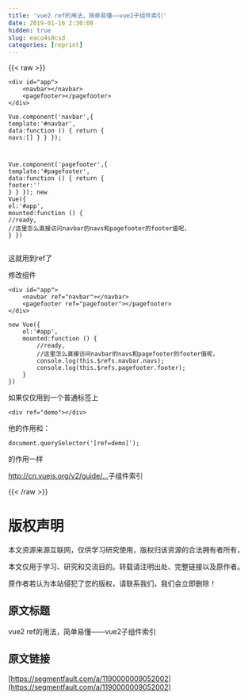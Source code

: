 ```yaml
---
title: 'vue2 ref的用法，简单易懂——vue2子组件索引' 
date: 2019-01-16 2:30:08
hidden: true
slug: eaco4s0csd
categories: [reprint]
---
```


{{< raw >}}

                    
<div class="widget-codetool" style="display:none;">
      <div class="widget-codetool--inner">
      <span class="selectCode code-tool" data-toggle="tooltip" data-placement="top" title="" data-original-title="全选"></span>
      <span type="button" class="copyCode code-tool" data-toggle="tooltip" data-placement="top" data-clipboard-text="<div id=&quot;app&quot;>
    <navbar></navbar>
    <pagefooter></pagefooter>
</div>" title="" data-original-title="复制"></span>
      <span type="button" class="saveToNote code-tool" data-toggle="tooltip" data-placement="top" title="" data-original-title="放进笔记"></span>
      </div>
      </div><pre class="hljs xml"><code><span class="hljs-tag">&lt;<span class="hljs-name">div</span> <span class="hljs-attr">id</span>=<span class="hljs-string">"app"</span>&gt;</span>
    <span class="hljs-tag">&lt;<span class="hljs-name">navbar</span>&gt;</span><span class="hljs-tag">&lt;/<span class="hljs-name">navbar</span>&gt;</span>
    <span class="hljs-tag">&lt;<span class="hljs-name">pagefooter</span>&gt;</span><span class="hljs-tag">&lt;/<span class="hljs-name">pagefooter</span>&gt;</span>
<span class="hljs-tag">&lt;/<span class="hljs-name">div</span>&gt;</span></code></pre>
<div class="widget-codetool" style="display:none;">
      <div class="widget-codetool--inner">
      <span class="selectCode code-tool" data-toggle="tooltip" data-placement="top" title="" data-original-title="全选"></span>
      <span type="button" class="copyCode code-tool" data-toggle="tooltip" data-placement="top" data-clipboard-text="Vue.component('navbar',{
    template:'#navbar',
    data:function () {
        return {
            navs:[]
        }
    }
});

Vue.component('pagefooter',{
    template:'#pagefooter',
    data:function () {
        return {
            footer:''
        }
    }
});
new Vue({
    el:'#app',
    mounted:function () {
        //ready,
        //这里怎么直接访问navbar的navs和pagefooter的footer值呢，
    }
})" title="" data-original-title="复制"></span>
      <span type="button" class="saveToNote code-tool" data-toggle="tooltip" data-placement="top" title="" data-original-title="放进笔记"></span>
      </div>
      </div><pre class="hljs less"><code><span class="hljs-selector-tag">Vue</span><span class="hljs-selector-class">.component</span>(<span class="hljs-string">'navbar'</span>,{
    <span class="hljs-attribute">template</span>:<span class="hljs-string">'#navbar'</span>,
    <span class="hljs-attribute">data</span>:function () {
        return {
            <span class="hljs-attribute">navs</span>:[]
        }
    }
});

<span class="hljs-selector-tag">Vue</span><span class="hljs-selector-class">.component</span>(<span class="hljs-string">'pagefooter'</span>,{
    <span class="hljs-attribute">template</span>:<span class="hljs-string">'#pagefooter'</span>,
    <span class="hljs-attribute">data</span>:function () {
        return {
            <span class="hljs-attribute">footer</span>:<span class="hljs-string">''</span>
        }
    }
});
<span class="hljs-selector-tag">new</span> <span class="hljs-selector-tag">Vue</span>({
    <span class="hljs-attribute">el</span>:<span class="hljs-string">'#app'</span>,
    <span class="hljs-attribute">mounted</span>:function () {
        <span class="hljs-comment">//ready,</span>
        <span class="hljs-comment">//这里怎么直接访问navbar的navs和pagefooter的footer值呢，</span>
    }
})</code></pre>
<p>这就用到ref了</p>
<p>修改组件</p>
<div class="widget-codetool" style="display:none;">
      <div class="widget-codetool--inner">
      <span class="selectCode code-tool" data-toggle="tooltip" data-placement="top" title="" data-original-title="全选"></span>
      <span type="button" class="copyCode code-tool" data-toggle="tooltip" data-placement="top" data-clipboard-text="<div id=&quot;app&quot;>
    <navbar ref=&quot;navbar&quot;></navbar>
    <pagefooter ref=&quot;pagefooter&quot;></pagefooter>
</div>" title="" data-original-title="复制"></span>
      <span type="button" class="saveToNote code-tool" data-toggle="tooltip" data-placement="top" title="" data-original-title="放进笔记"></span>
      </div>
      </div><pre class="hljs xml"><code><span class="hljs-tag">&lt;<span class="hljs-name">div</span> <span class="hljs-attr">id</span>=<span class="hljs-string">"app"</span>&gt;</span>
    <span class="hljs-tag">&lt;<span class="hljs-name">navbar</span> <span class="hljs-attr">ref</span>=<span class="hljs-string">"navbar"</span>&gt;</span><span class="hljs-tag">&lt;/<span class="hljs-name">navbar</span>&gt;</span>
    <span class="hljs-tag">&lt;<span class="hljs-name">pagefooter</span> <span class="hljs-attr">ref</span>=<span class="hljs-string">"pagefooter"</span>&gt;</span><span class="hljs-tag">&lt;/<span class="hljs-name">pagefooter</span>&gt;</span>
<span class="hljs-tag">&lt;/<span class="hljs-name">div</span>&gt;</span></code></pre>
<div class="widget-codetool" style="display:none;">
      <div class="widget-codetool--inner">
      <span class="selectCode code-tool" data-toggle="tooltip" data-placement="top" title="" data-original-title="全选"></span>
      <span type="button" class="copyCode code-tool" data-toggle="tooltip" data-placement="top" data-clipboard-text="new Vue({
    el:'#app',
    mounted:function () {
        //ready,
        //这里怎么直接访问navbar的navs和pagefooter的footer值呢，
        console.log(this.$refs.navbar.navs);
        console.log(this.$refs.pagefooter.footer);
    }
})" title="" data-original-title="复制"></span>
      <span type="button" class="saveToNote code-tool" data-toggle="tooltip" data-placement="top" title="" data-original-title="放进笔记"></span>
      </div>
      </div><pre class="hljs javascript"><code><span class="hljs-keyword">new</span> Vue({
    <span class="hljs-attr">el</span>:<span class="hljs-string">'#app'</span>,
    <span class="hljs-attr">mounted</span>:<span class="hljs-function"><span class="hljs-keyword">function</span> (<span class="hljs-params"></span>) </span>{
        <span class="hljs-comment">//ready,</span>
        <span class="hljs-comment">//这里怎么直接访问navbar的navs和pagefooter的footer值呢，</span>
        <span class="hljs-built_in">console</span>.log(<span class="hljs-keyword">this</span>.$refs.navbar.navs);
        <span class="hljs-built_in">console</span>.log(<span class="hljs-keyword">this</span>.$refs.pagefooter.footer);
    }
})</code></pre>
<p>如果仅仅用到一个普通标签上</p>
<div class="widget-codetool" style="display:none;">
      <div class="widget-codetool--inner">
      <span class="selectCode code-tool" data-toggle="tooltip" data-placement="top" title="" data-original-title="全选"></span>
      <span type="button" class="copyCode code-tool" data-toggle="tooltip" data-placement="top" data-clipboard-text="<div ref=&quot;demo&quot;></div>" title="" data-original-title="复制"></span>
      <span type="button" class="saveToNote code-tool" data-toggle="tooltip" data-placement="top" title="" data-original-title="放进笔记"></span>
      </div>
      </div><pre class="hljs applescript"><code style="word-break: break-word; white-space: initial;">&lt;<span class="hljs-keyword">div</span> <span class="hljs-keyword">ref</span>=<span class="hljs-string">"demo"</span>&gt;&lt;/<span class="hljs-keyword">div</span>&gt;</code></pre>
<p>他的作用和：</p>
<div class="widget-codetool" style="display:none;">
      <div class="widget-codetool--inner">
      <span class="selectCode code-tool" data-toggle="tooltip" data-placement="top" title="" data-original-title="全选"></span>
      <span type="button" class="copyCode code-tool" data-toggle="tooltip" data-placement="top" data-clipboard-text="document.querySelector('[ref=demo]');" title="" data-original-title="复制"></span>
      <span type="button" class="saveToNote code-tool" data-toggle="tooltip" data-placement="top" title="" data-original-title="放进笔记"></span>
      </div>
      </div><pre class="hljs dart"><code style="word-break: break-word; white-space: initial;"><span class="hljs-built_in">document</span>.<span class="hljs-built_in">querySelector</span>(<span class="hljs-string">'[ref=demo]'</span>);</code></pre>
<p>的作用一样</p>
<p><a href="http://cn.vuejs.org/v2/guide/components.html#%E5%AD%90%E7%BB%84%E4%BB%B6%E7%B4%A2%E5%BC%95" rel="nofollow noreferrer" target="_blank"></a><a href="http://cn.vuejs.org/v2/guide/components.html#" rel="nofollow noreferrer" target="_blank">http://cn.vuejs.org/v2/guide/...</a>子组件索引</p>

                
{{< /raw >}}

# 版权声明
本文资源来源互联网，仅供学习研究使用，版权归该资源的合法拥有者所有，

本文仅用于学习、研究和交流目的。转载请注明出处、完整链接以及原作者。

原作者若认为本站侵犯了您的版权，请联系我们，我们会立即删除！

## 原文标题
vue2 ref的用法，简单易懂——vue2子组件索引

## 原文链接
[https://segmentfault.com/a/1190000009052002](https://segmentfault.com/a/1190000009052002)

